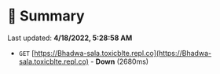 # 📖 Summary
Last updated: **4/18/2022, 5:28:58 AM**

- `GET` [https://Bhadwa-sala.toxicblte.repl.co](https://Bhadwa-sala.toxicblte.repl.co) - **Down** (2680ms)
